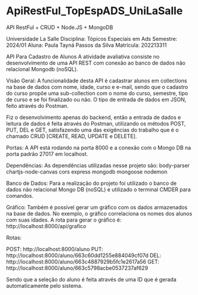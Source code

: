 # ApiRestFul_TopEspADS_UniLaSalle
API RestFul + CRUD + Node.JS + MongoDB 

Universidade La Salle
Disciplina: Tópicos Especiais em Ads 
Semestre: 2024/01
Aluna: Paula Tayná Passos da Silva
Matrícula: 202213311


API Para Cadastro de Alunos 
A atividade avaliativa consiste no desenvolvimento de uma  API REST com conexão ao banco de dados não relacional Mongodb (noSQL).

Visão Geral:
A funcionalidade desta API é cadastrar alunos em collections na base de dados com nome, idade, curso e e-mail, sendo que o cadastro do curso propõe uma sub-collection com o nome do curso, semestre, tipo de curso e se foi finalizado ou não. O tipo de entrada de dados em JSON, feito através do Postman. 

Fiz o desenvolvimento apenas do backend, então a entrada de dados e leitura de dados é feita através do Postman, utilizando os métodos POST, PUT, DEL e GET, satisfazendo uma das exigências do trabalho que é o chamado CRUD [CREATE, READ, UPDATE e DELETE].

Portas:
A API está rodando na porta 8000 e a conexão com o Mongo DB na porta padrão 27017 em localhost.

Dependências:
	As dependências utilizadas nesse projeto são: 
body-parser
chartjs-node-canvas
cors
express
mongodb
mongoose
nodemon

Banco de Dados:
	Para a realização do projeto foi utilizado o banco de dados não relacional Mongo DB (noSQL) e utilizado o terminal CMDER para comandos.

Gráfico:
	Também é possível gerar um gráfico com os dados armazenados na base de dados. No exemplo, o gráfico correlaciona os nomes dos alunos com suas idades.
 A rota para gerar o gráfico é: http://localhost:8000/api/grafico

Rotas:

POST: http://localhost:8000/aluno
PUT:  http://localhost:8000/aluno/663c60dd1255e884049cf07d
DEL: http://localhost:8000/aluno/663c4887929b5fc1e2617a56
GET: http://localhost:8000/aluno/663c5798acbe0537237af629
	
Sendo que a seleção do aluno é feita através de uma ID que é gerada automaticamente pelo sistema.

